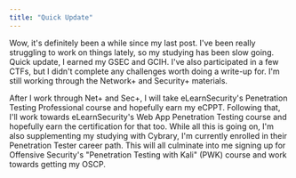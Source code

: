 ```yaml
---
title: "Quick Update"
---
```


Wow, it's definitely been a while since my last post. I've been really struggling to work on things lately, so my studying has been slow going. Quick update, I earned my GSEC and GCIH. I've also participated in a few CTFs, but I didn't complete any challenges worth doing a write-up for.  I'm still working through the Network+ and Security+ materials.

After I work through Net+ and Sec+, I will take eLearnSecurity's Penetration Testing Professional course and hopefully earn my eCPPT. Following that, I'll work towards eLearnSecurity's Web App Penetration Testing course and hopefully earn the certification for that too. While all this is going on, I'm also supplementing my studying with Cybrary, I'm currently enrolled in their Penetration Tester career path. This will all culminate into me signing up for Offensive Security's "Penetration Testing with Kali" (PWK) course and work towards getting my OSCP.
